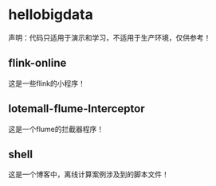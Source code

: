 # hellobigdata
声明：代码只适用于演示和学习，不适用于生产环境，仅供参考！

## flink-online
这是一些flink的小程序！

## lotemall-flume-Interceptor
这是一个flume的拦截器程序！

## shell
这是一个博客中，离线计算案例涉及到的脚本文件！
